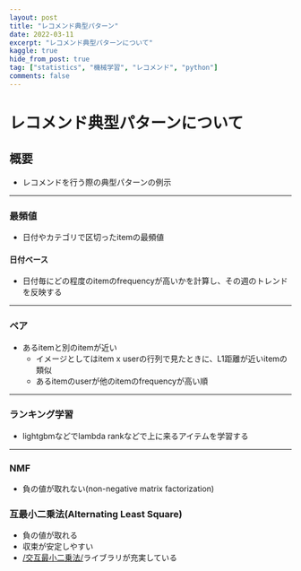 ```yaml
---
layout: post
title: "レコメンド典型パターン"
date: 2022-03-11
excerpt: "レコメンド典型パターンについて"
kaggle: true
hide_from_post: true
tag: ["statistics", "機械学習", "レコメンド", "python"]
comments: false
---
```


# レコメンド典型パターンについて

## 概要
 - レコメンドを行う際の典型パターンの例示

---

### 最頻値
 - 日付やカテゴリで区切ったitemの最頻値

#### 日付ベース
 - 日付毎にどの程度のitemのfrequencyが高いかを計算し、その週のトレンドを反映する

---

### ペア
 - あるitemと別のitemが近い
   - イメージとしてはitem x userの行列で見たときに、L1距離が近いitemの類似
   - あるitemのuserが他のitemのfrequencyが高い順

---

### ランキング学習
 - lightgbmなどでlambda rankなどで上に来るアイテムを学習する

---

### NMF
 - 負の値が取れない(non-negative matrix factorization)

### 互最小二乗法(Alternating Least Square)
 - 負の値が取れる
 - 収束が安定しやすい
 - [/交互最小二乗法/](/交互最小二乗法/)ライブラリが充実している
